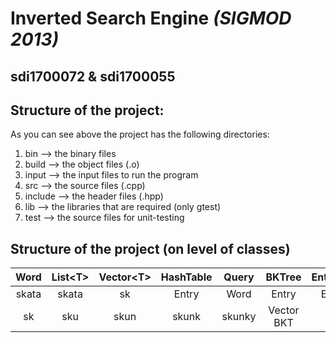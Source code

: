 # **Inverted Search Engine** *(SIGMOD 2013)*
## **sdi1700072** & **sdi1700055**

## Structure of the project:
As you can see above the project has the following directories:
 1) bin        -->   the binary files
 2) build      -->   the object files (.o)
 3) input      -->   the input files to run the program
 4) src        -->   the source files (.cpp)
 5) include    -->   the header files (.hpp)
 6) lib        -->   the libraries that are required (only gtest)
 7) test       -->   the source files for unit-testing

## Structure of the project (on level of classes)

  Word | List\<T\> | Vector\<T\> | HashTable | Query | BKTree | EntryList | Index
  | :---: | :---: | :---: | :---: | :---: | :---: | :---: | :---: 
    skata	| skata | sk | Entry | Word  | Entry  | Entry | BKTree
    sk | sku | skun | skunk | skunky | Vector BKT | me | choco
